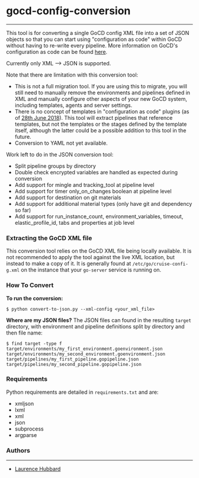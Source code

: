 # gocd-config-conversion
_______________________
This tool is for converting a single GoCD config XML file into a set of JSON objects so that you can start using "configuration as code" within GoCD without having to re-write every pipeline. More information on GoCD's configuration as code can be found [here](https://docs.gocd.org/current/advanced_usage/pipelines_as_code.html).

Currently only XML --> JSON is supported.

Note that there are limitation with this conversion tool:
* This is not a full migration tool. If you are using this to migrate, you will still need to manually remove the environments and pipelines defined in XML and manually configure other aspects of your new GoCD system, including templates, agents and server settings.
* There is no concept of templates in "configuration as code" plugins (as of [28th June 2018](https://gitter.im/gocd/configrepo-plugins)). This tool will extract pipelines that reference templates, but not the templates or the stages defined by the template itself, although the latter could be a possible addition to this tool in the future.
* Conversion to YAML not yet available.

Work left to do in the JSON conversion tool:
* Split pipeline groups by directory
* Double check encrypted variables are handled as expected during conversion
* Add support for mingle and tracking_tool at pipeline level
* Add support for timer only_on_changes boolean at pipeline level
* Add support for destination on git materials
* Add support for additional material types (only have git and dependency so far)
* Add support for run_instance_count, environment_variables, timeout, elastic_profile_id, tabs and properties at job level

### Extracting the GoCD XML file
This conversion tool relies on the GoCD XML file being locally available. It is not recommended to apply the tool against the live XML location, but instead to make a copy of it.
It is generally found at `/etc/­go/cr­uise-­confi­g.xml` on the instance that your `go-server` service is running on.

### How To Convert
**To run the conversion:**
```shell
$ python convert-to-json.py --xml-config <your_xml_file>
```
**Where are my JSON files?**
The JSON files can found in the resulting `target` directory, with environment and pipeline definitions split by directory and then file name:
```shell
$ find target -type f
target/environments/my_first_environment.goenvironment.json
target/environments/my_second_environment.goenvironment.json
target/pipelines/my_first_pipeline.gopipeline.json
target/pipelines/my_second_pipeline.gopipeline.json
```

### Requirements
Python requirements are detailed in `requirements.txt` and are:
* xmljson
* lxml
* xml
* json
* subprocess
* argparse

### Authors
_______________________
* [Laurence Hubbard](https://www.linkedin.com/in/laurence-hubbard/)
